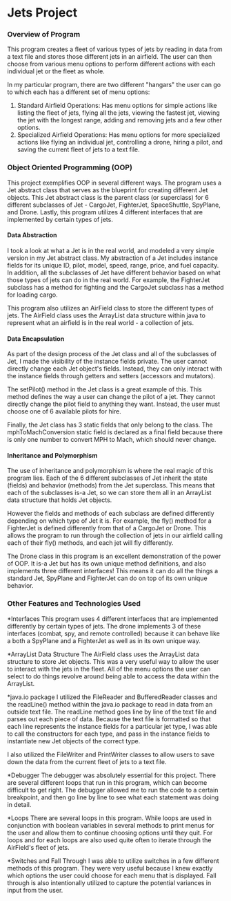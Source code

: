 # Jets Project
### Overview of Program
This program creates a fleet of various types of jets by reading in data from a text file and stores those different jets in an airfield. The user can then choose from various menu options to perform different actions with each individual jet or the fleet as whole.

In my particular program, there are two different "hangars" the user can go to which each has a different set of menu options:
1. Standard Airfield Operations: Has menu options for simple actions like listing the fleet of jets, flying all the jets, viewing the fastest jet, viewing the jet with the longest range, adding and removing jets and a few other options.
2. Specialized Airfield Operations: Has menu options for more specialized actions like flying an individual jet, controlling a drone, hiring a pilot, and saving the current fleet of jets to a text file.

### Object Oriented Programming (OOP)
This project exemplifies OOP in several different ways. The program uses a Jet abstract class that serves as the blueprint for creating different Jet objects. This Jet abstract class is the parent class (or superclass) for 6 different subclasses of Jet - CargoJet, FighterJet, SpaceShuttle, SpyPlane, and Drone. Lastly, this program utilizes 4 different interfaces that are implemented by certain types of jets.

#### Data Abstraction
I took a look at what a Jet is in the real world, and modeled a very simple version in my Jet abstract class. My abstraction of a Jet includes instance fields for its unique ID, pilot, model, speed, range, price, and fuel capacity. In addition, all the subclasses of Jet have different behavior based on what those types of jets can do in the real world. For example, the FighterJet subclass has a method for fighting and the CargoJet subclass has a method for loading cargo.

This program also utilizes an AirField class to store the different types of jets. The AirField class uses the ArrayList data structure within java to represent what an airfield is in the real world - a collection of jets.

#### Data Encapsulation
As part of the design process of the Jet class and all of the subclasses of Jet, I made the visibility of the instance fields private. The user cannot directly change each Jet object's fields. Instead, they can only interact with the instance fields through getters and setters (accessors and mutators).

The setPilot() method in the Jet class is a great example of this. This method defines the way a user can change the pilot of a jet. They cannot directly change the pilot field to anything they want. Instead, the user must choose one of 6 available pilots for hire.

Finally, the Jet class has 3 static fields that only belong to the class. The mphToMachConversion static field is declared as a final field because there is only one number to convert MPH to Mach, which should never change.

#### Inheritance and Polymorphism
The use of inheritance and polymorphism is where the real magic of this program lies. Each of the 6 different subclasses of Jet inherit the state (fields) and behavior (methods) from the Jet superclass. This means that each of the subclasses is-a Jet, so we can store them all in an ArrayList data structure that holds Jet objects.

However the fields and methods of each subclass are defined differently depending on which type of Jet it is.
For example, the fly() method for a FighterJet is defined differently from that of a CargoJet or Drone. This allows the program to run through the collection of jets in our airfield calling each of their fly() methods, and each jet will fly differently.

The Drone class in this program is an excellent demonstration of the power of OOP. It is-a Jet but has its own unique method definitions, and also implements three different interfaces! This means it can do all the things a standard Jet, SpyPlane and FighterJet can do on top of its own unique behavior.

### Other Features and Technologies Used
*Interfaces
This program uses 4 different interfaces that are implemented differently by certain types of jets. The drone implements 3 of these interfaces (combat, spy, and remote controlled) because it can behave like a both a SpyPlane and a FighterJet as well as in its own unique way.

*ArrayList Data Structure
The AirField class uses the ArrayList data structure to store Jet objects. This was a very useful way to allow the user to interact with the jets in the fleet. All of the menu options the user can select to do things revolve around being able to access the data within the ArrayList.

*java.io package
I utilized the FileReader and BufferedReader classes and the readLine() method within the java.io package to read in data from an outside text file. The readLine method goes line by line of the text file and parses out each piece of data. Because the text file is formatted so that each line represents the instance fields for a particular jet type, I was able to call the constructors for each type, and pass in the instance fields to instantiate new Jet objects of the correct type.

I also utilized the FileWriter and PrintWriter classes to allow users to save down the data from the current fleet of jets to a text file.

*Debugger
The debugger was absolutely essential for this project. There are several different loops that run in this program, which can become difficult to get right. The debugger allowed me to run the code to a certain breakpoint, and then go line by line to see what each statement was doing in detail.

*Loops
There are several loops in this program. While loops are used in conjunction with boolean variables in several methods to print menus for the user and allow them to continue choosing options until they quit. For loops and for each loops are also used quite often to iterate through the AirField's fleet of jets.

*Switches and Fall Through
I was able to utilize switches in a few different methods of this program. They were very useful because I knew exactly which options the user could choose for each menu that is displayed. Fall through is also intentionally utilized to capture the potential variances in input from the user.
